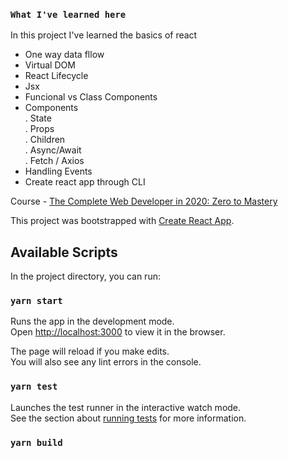 ### `What I've learned here`

In this project I've learned the basics of react <br/>

- One way data fllow <br />
- Virtual DOM <br />
- React Lifecycle <br />
- Jsx <br />
- Funcional vs Class Components <br />
- Components <br />
  . State <br />
  . Props <br />
  . Children <br />
  . Async/Await <br />
  . Fetch / Axios <br />
- Handling Events <br />
- Create react app through CLI <br />

Course - [The Complete Web Developer in 2020: Zero to Mastery](https://www.udemy.com/course/the-complete-web-developer-zero-to-mastery/)

This project was bootstrapped with [Create React App](https://github.com/facebook/create-react-app).

## Available Scripts

In the project directory, you can run:

### `yarn start`

Runs the app in the development mode.<br />
Open [http://localhost:3000](http://localhost:3000) to view it in the browser.

The page will reload if you make edits.<br />
You will also see any lint errors in the console.

### `yarn test`

Launches the test runner in the interactive watch mode.<br />
See the section about [running tests](https://facebook.github.io/create-react-app/docs/running-tests) for more information.

### `yarn build`
